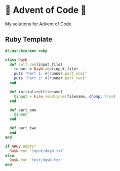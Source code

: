 🎄 Advent of Code 🎄
====================

My solutions for Advent of Code.

Ruby Template
------------------

```ruby
#!/usr/bin/env ruby

class DayN
  def self.run(input_file)
    runner = DayN.new(input_file)
    puts "Part 1: #{runner.part_one}"
    puts "Part 2: #{runner.part_two}"
  end

  def initialize(filename)
    @input = File.readlines(filename, chomp: true)
  end

  def part_one
    @input
  end

  def part_two
  end
end

if ARGV.empty?
  DayN.run 'input/dayN.txt'
else
  DayN.run 'test/dayN.txt'
end
```
